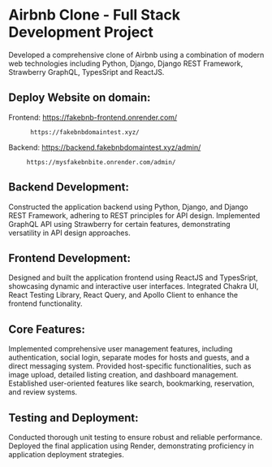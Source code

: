 # Airbnb Clone - Full Stack Development Project
Developed a comprehensive clone of Airbnb using a combination of modern web technologies including Python, Django, Django REST Framework, Strawberry GraphQL, TypesSript and ReactJS.
## Deploy Website on domain:
Frontend: https://fakebnb-frontend.onrender.com/

          https://fakebnbdomaintest.xyz/

Backend: https://backend.fakebnbdomaintest.xyz/admin/

         https://mysfakebnbite.onrender.com/admin/
## Backend Development:
Constructed the application backend using Python, Django, and Django REST Framework, adhering to REST principles for API design.
Implemented GraphQL API using Strawberry for certain features, demonstrating versatility in API design approaches.
## Frontend Development:
Designed and built the application frontend using ReactJS and TypesSript, showcasing dynamic and interactive user interfaces.
Integrated Chakra UI, React Testing Library, React Query, and Apollo Client to enhance the frontend functionality.
## Core Features:
Implemented comprehensive user management features, including authentication, social login, separate modes for hosts and guests, and a direct messaging system.
Provided host-specific functionalities, such as image upload, detailed listing creation, and dashboard management.
Established user-oriented features like search, bookmarking, reservation, and review systems.
## Testing and Deployment:
Conducted thorough unit testing to ensure robust and reliable performance.
Deployed the final application using Render, demonstrating proficiency in application deployment strategies.
